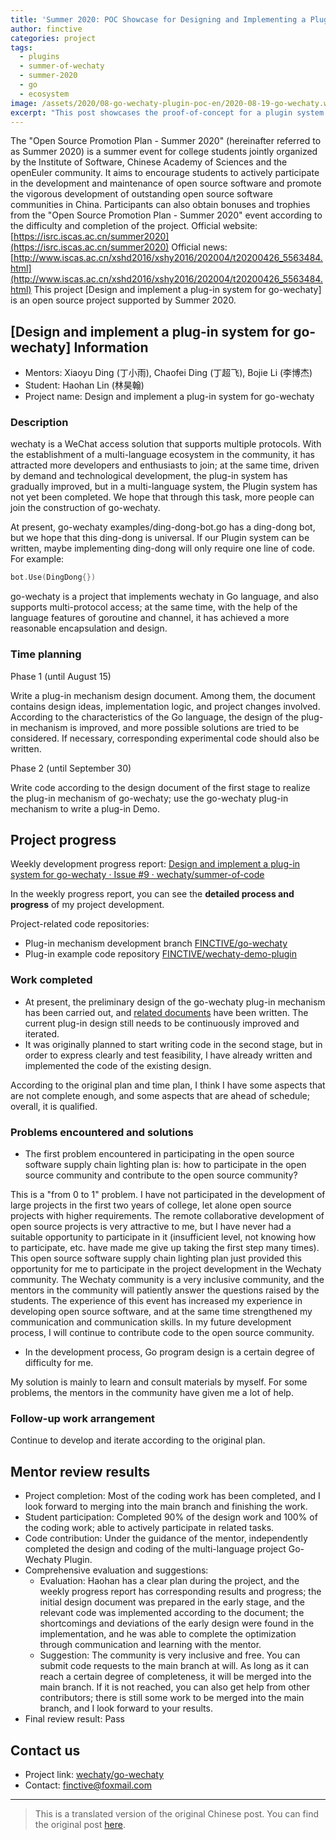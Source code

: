 ```yaml
---
title: 'Summer 2020: POC Showcase for Designing and Implementing a Plugin System for go-wechaty'
author: finctive
categories: project
tags:
  - plugins
  - summer-of-wechaty
  - summer-2020
  - go
  - ecosystem
image: /assets/2020/08-go-wechaty-plugin-poc-en/2020-08-19-go-wechaty.webp
excerpt: "This post showcases the proof-of-concept for a plugin system for go-wechaty, a project from the Summer 2020 Open Source Promotion Plan. It details the design, implementation, and future plans for the plugin architecture."
---
```


The "Open Source Promotion Plan - Summer 2020" (hereinafter referred to as Summer 2020) is a summer event for college students jointly organized by the Institute of Software, Chinese Academy of Sciences and the openEuler community. It aims to encourage students to actively participate in the development and maintenance of open source software and promote the vigorous development of outstanding open source software communities in China. Participants can also obtain bonuses and trophies from the "Open Source Promotion Plan - Summer 2020" event according to the difficulty and completion of the project.
Official website: [https://isrc.iscas.ac.cn/summer2020](https://isrc.iscas.ac.cn/summer2020) Official news: [http://www.iscas.ac.cn/xshd2016/xshy2016/202004/t20200426_5563484.html](http://www.iscas.ac.cn/xshd2016/xshy2016/202004/t20200426_5563484.html)
This project [Design and implement a plug-in system for go-wechaty] is an open source project supported by Summer 2020.

## [Design and implement a plug-in system for go-wechaty] Information

- Mentors: Xiaoyu Ding (丁小雨), Chaofei Ding (丁超飞), Bojie Li (李博杰)
- Student: Haohan Lin (林昊翰)
- Project name: Design and implement a plug-in system for go-wechaty

### Description

wechaty is a WeChat access solution that supports multiple protocols. With the establishment of a multi-language ecosystem in the community, it has attracted more developers and enthusiasts to join; at the same time, driven by demand and technological development, the plug-in system has gradually improved, but in a multi-language system, the Plugin system has not yet been completed. We hope that through this task, more people can join the construction of go-wechaty.

At present, go-wechaty examples/ding-dong-bot.go has a ding-dong bot, but we hope that this ding-dong is universal. If our Plugin system can be written, maybe implementing ding-dong will only require one line of code.
For example:

```go
bot.Use(DingDong{})
```

go-wechaty is a project that implements wechaty in Go language, and also supports multi-protocol access; at the same time, with the help of the language features of goroutine and channel, it has achieved a more reasonable encapsulation and design.

### Time planning

Phase 1 (until August 15)

Write a plug-in mechanism design document. Among them, the document contains design ideas, implementation logic, and project changes involved. According to the characteristics of the Go language, the design of the plug-in mechanism is improved, and more possible solutions are tried to be considered. If necessary, corresponding experimental code should also be written.

Phase 2 (until September 30)

Write code according to the design document of the first stage to realize the plug-in mechanism of go-wechaty; use the go-wechaty plug-in mechanism to write a plug-in Demo.

## Project progress

Weekly development progress report: [Design and implement a plug-in system for go-wechaty · Issue #9 · wechaty/summer-of-code](https://github.com/wechaty/summer-of-code/issues/9)

In the weekly progress report, you can see the **detailed process and progress** of my project development.

Project-related code repositories:

- Plug-in mechanism development branch [FINCTIVE/go-wechaty](https://github.com/FINCTIVE/go-wechaty/tree/plugin)
- Plug-in example code repository [FINCTIVE/wechaty-demo-plugin](https://github.com/FINCTIVE/wechaty-demo-plugin)

### Work completed

- At present, the preliminary design of the go-wechaty plug-in mechanism has been carried out, and [related documents](https://github.com/wechaty/summer-of-code/issues/9#issuecomment-673422731) have been written. The current plug-in design still needs to be continuously improved and iterated.
- It was originally planned to start writing code in the second stage, but in order to express clearly and test feasibility, I have already written and implemented the code of the existing design.

According to the original plan and time plan, I think I have some aspects that are not complete enough, and some aspects that are ahead of schedule; overall, it is qualified.

### Problems encountered and solutions

- The first problem encountered in participating in the open source software supply chain lighting plan is: how to participate in the open source community and contribute to the open source community?

This is a "from 0 to 1" problem. I have not participated in the development of large projects in the first two years of college, let alone open source projects with higher requirements. The remote collaborative development of open source projects is very attractive to me, but I have never had a suitable opportunity to participate in it (insufficient level, not knowing how to participate, etc. have made me give up taking the first step many times). This open source software supply chain lighting plan just provided this opportunity for me to participate in the project development in the Wechaty community. The Wechaty community is a very inclusive community, and the mentors in the community will patiently answer the questions raised by the students. The experience of this event has increased my experience in developing open source software, and at the same time strengthened my communication and communication skills. In my future development process, I will continue to contribute code to the open source community.

- In the development process, Go program design is a certain degree of difficulty for me.

My solution is mainly to learn and consult materials by myself. For some problems, the mentors in the community have given me a lot of help.

### Follow-up work arrangement

Continue to develop and iterate according to the original plan.

## Mentor review results

- Project completion: Most of the coding work has been completed, and I look forward to merging into the main branch and finishing the work.
- Student participation: Completed 90% of the design work and 100% of the coding work; able to actively participate in related tasks.
- Code contribution: Under the guidance of the mentor, independently completed the design and coding of the multi-language project Go-Wechaty Plugin.
- Comprehensive evaluation and suggestions:
  - Evaluation: Haohan has a clear plan during the project, and the weekly progress report has corresponding results and progress; the initial design document was prepared in the early stage, and the relevant code was implemented according to the document; the shortcomings and deviations of the early design were found in the implementation, and he was able to complete the optimization through communication and learning with the mentor.
  - Suggestion: The community is very inclusive and free. You can submit code requests to the main branch at will. As long as it can reach a certain degree of completeness, it will be merged into the main branch. If it is not reached, you can also get help from other contributors; there is still some work to be merged into the main branch, and I look forward to your results.
- Final review result: Pass

## Contact us

- Project link: [wechaty/go-wechaty](https://github.com/wechaty/go-wechaty)
- Contact: finctive@foxmail.com

---

> This is a translated version of the original Chinese post. You can find the original post [here](/2020/08/19/go-wechaty-plugin-poc/).
